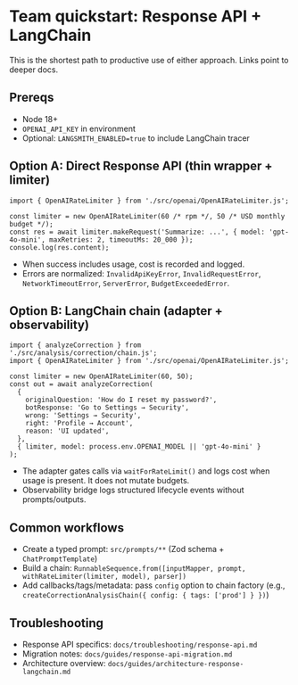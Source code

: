 # Team quickstart: Response API + LangChain

This is the shortest path to productive use of either approach. Links point to deeper docs.

## Prereqs

- Node 18+
- `OPENAI_API_KEY` in environment
- Optional: `LANGSMITH_ENABLED=true` to include LangChain tracer

## Option A: Direct Response API (thin wrapper + limiter)

```
import { OpenAIRateLimiter } from './src/openai/OpenAIRateLimiter.js';

const limiter = new OpenAIRateLimiter(60 /* rpm */, 50 /* USD monthly budget */);
const res = await limiter.makeRequest('Summarize: ...', { model: 'gpt-4o-mini', maxRetries: 2, timeoutMs: 20_000 });
console.log(res.content);
```

- When success includes usage, cost is recorded and logged.
- Errors are normalized: `InvalidApiKeyError`, `InvalidRequestError`, `NetworkTimeoutError`, `ServerError`, `BudgetExceededError`.

## Option B: LangChain chain (adapter + observability)

```
import { analyzeCorrection } from './src/analysis/correction/chain.js';
import { OpenAIRateLimiter } from './src/openai/OpenAIRateLimiter.js';

const limiter = new OpenAIRateLimiter(60, 50);
const out = await analyzeCorrection(
  {
    originalQuestion: 'How do I reset my password?',
    botResponse: 'Go to Settings → Security',
    wrong: 'Settings → Security',
    right: 'Profile → Account',
    reason: 'UI updated',
  },
  { limiter, model: process.env.OPENAI_MODEL || 'gpt-4o-mini' }
);
```

- The adapter gates calls via `waitForRateLimit()` and logs cost when usage is present. It does not mutate budgets.
- Observability bridge logs structured lifecycle events without prompts/outputs.

## Common workflows

- Create a typed prompt: `src/prompts/**` (Zod schema + `ChatPromptTemplate`)
- Build a chain: `RunnableSequence.from([inputMapper, prompt, withRateLimiter(limiter, model), parser])`
- Add callbacks/tags/metadata: pass `config` option to chain factory (e.g., `createCorrectionAnalysisChain({ config: { tags: ['prod'] } })`)

## Troubleshooting

- Response API specifics: `docs/troubleshooting/response-api.md`
- Migration notes: `docs/guides/response-api-migration.md`
- Architecture overview: `docs/guides/architecture-response-langchain.md`
